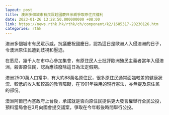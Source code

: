 ```yaml
---
layout: post
title: 澳洲多個城市有民眾趁國慶日示威爭取原住民權利
date: 2023-01-26 13:28:50.000000000 +08:00
link: https://news.rthk.hk/rthk/ch/component/k2/1685317-20230126.htm
categories: rthk
---
```


澳洲多個城市有民眾示威，抗議慶祝國慶日，認為這日是歐洲人入侵澳洲的日子，令澳洲原住民遭到歧視和壓迫。

在悉尼，幾千人在市中心參加集會，有原住民人士批評歐洲殖民主義者當年入侵澳洲，殺害原住民，認為應該廢除這日為法定假期。

澳洲2500萬人口當中，有大約88萬名原住民，很多原住民通常面臨較差的健康狀況、較低的收入和較高的教育障礙，在1901年採用的現行憲法，亦無提及原住民的部份。

澳洲阿爾巴內塞政府上台後，承諾就是否向原住民提供更大發言權舉行全民公投，預料當局會在3月向國會提交議案，爭取在今年較後時間舉行公投。
